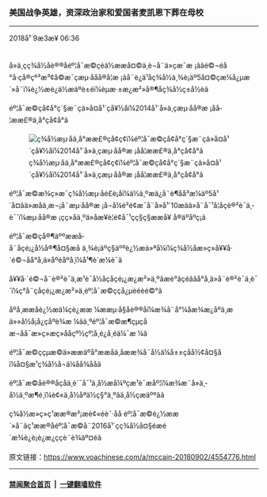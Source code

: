 ### 美国战争英雄，资深政治家和爱国者麦凯恩下葬在母校
------------------------

<div class="published">
 <span class="date" title="ä¸­å½æ¶é´">
  <time datetime="2018-09-03T06:36:14+08:00">
   2018å¹´9æ3æ¥ 06:36
  </time>
 </span>
</div>
<br/>
<div class="wsw">
 <p>
  å»ä¸çç¾å½åè®®åéº¦å¯æ©çéä½ææå¤©ä¸è¬å¨ä»çæ¯æ ¡ââé©¬éå°å·çå®çº³æ³¢å©æ¯çæµ·ååå®å­¦æ ¡ãå¨è¿ä¹åç¾å½ä¸¾è¡äº5å¤©çæ¼å¿µæ´»å¨ï¼è¿½æè¿ä½æäºè±éï¼èµæ·±æ¿æ²»å®¶åç¾å½ç±å½èã
 </p>
 <p>
  éº¦å¯æ©çå¢å°ç´§æ¨çä»å¤å¹´çå¥½åï¼2014å¹´å»ä¸çæµ·åå®æ ¡åå­¦ææ£®ä¸å°çå¢å°ã
 </p>
 <div class="wsw__embed">
  <figure class="media-image js-media-expand">
   <div class="img-wrap">
    <div class="thumb">
     <img alt="ç¾å½æµ·åä¸å°ææ£®çå¢ç¢ï¼éº¦å¯æ©çå¢å°ç´§æ¨çä»å¤å¹´çå¥½åï¼2014å¹´å»ä¸çæµ·åå®æ ¡åå­¦ææ£®ä¸å°çå¢å°ã" src="https://gdb.voanews.com/7CA925B1-6F49-4E50-933E-94D04CA21AA5_w250_r0_s.jpg"/>
    </div>
    <span class="ico ico-fullscreen ico--media-expand ico--rounded">
    </span>
   </div>
   <figcaption>
    <span class="caption">
     ç¾å½æµ·åä¸å°ææ£®çå¢ç¢ï¼éº¦å¯æ©çå¢å°ç´§æ¨çä»å¤å¹´çå¥½åï¼2014å¹´å»ä¸çæµ·åå®æ ¡åå­¦ææ£®ä¸å°çå¢å°ã
    </span>
   </figcaption>
  </figure>
 </div>
 <p>
  éº¦å¯æ©æ¾ç»æ¯ç¾å½æµ·åé£è¡åï¼ä½ä¸ºæä¿å¨è¶åå³æ¼äº5å¹´å¤ãä»æåä¸æ¬¡å¨æµ·åå®æ ¡å¬å¼é²é¢æ¯å¨å»å¹´10æãä»å¨å¯¹å­¦åçè®²è¯ä¸­è¯´ï¼æµ·åå®æ ¡çç»åä¸ºä»åæ¥è¦é¢å¯¹çç§ç§ææå¥ å®äºåºç¡ã
 </p>
 <p>
  éº¦å¯æ©çå®¶äººææå­å¨åçé¡¿å½å®¶å¤§æå ä¸¾è¡äºç§äººè¿½æä»ªå¼ï¼ç¾å½åæ»ç»å¥¥å·´é©¬åå°å¸ä»åºéåºå¸­ï¼å¹¶è´æ¼è¯ã
 </p>
 <p>
  å¥¥å·´é©¬å¨è®²è¯ä¸­æ¹è¯å½åçåçé¡¿æ¿æ²»ä¸ºâæè°ãç­éâãå°å¸ä»å¨è®²è¯ä¸­è¯´ï¼ç°å¨çåçé¡¿æ¿æ²»ä¸éº¦å¯æ©ççå¿µèéèé©°ã
 </p>
 <p>
  åºå¸­ææå­è¿½æä¼çè¿ææ ¼ææµ·å§åè®®åï¼æ¾å¨å°¼åæ¾æ¿åºä¸­æä»»å½å¡å¿çåºè¾æ ¼ãä¸ºéº¦å¯æ©æ¶çµçåæ¬åå¯æ»ç»æç»ååçº½çº¦å¸é¿å¸éä¼¯æ ¼ã
 </p>
 <p>
  éº¦å¯æ©ççµæ©ä»ææäºå°ææå­ä¸åææ¾å¨å½ä¼å±±çåå½¢å¤§åï¼å¤§æ¹ç¾å½å¬ä¼åå¾ååã
 </p>
 <p>
  éº¦å¯æ©åè®®åçåä¸è´¯å¯¹ä¸­å½æå¼ºçæ¹è¯æåº¦ï¼æ¾æ¨å»ä¸­å½ä¸ºæ¶é¸ï¼è¢«ä¸­å½åªä½ç§°ä¸ºâä¸­å½çæäººâã
 </p>
 <p>
  ç¾å½æ»ç»ç¹ææ®æ²¡æè¢«éè¯·åå éº¦å¯æ©è¿½ææ´»å¨ãç¹ææ®åéº¦å¯æ©å¨2016å¹´çç¾å½å¤§éæé´æ¾è¿è¡è¿æ¿ççè¨è¾äº¤éã
 </p>
</div>

原文链接：https://www.voachinese.com/a/mccain-20180902/4554776.html


------------------------
#### [禁闻聚合首页](https://github.com/gfw-breaker/banned-news/blob/master/README.md) &nbsp;|&nbsp;  [一键翻墙软件](https://github.com/gfw-breaker/nogfw/blob/master/README.md)